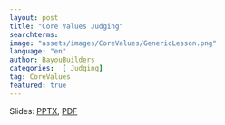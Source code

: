 ```yaml
---
layout: post
title: "Core Values Judging"
searchterms:
image: "assets/images/CoreValues/GenericLesson.png"
language: "en"
author: BayouBuilders
categories:  [ Judging]
tag: CoreValues
featured: true
---
```

Slides:
 <a href="/translations/en-us/CoreValues/CVJudging.pptx">PPTX</a>,
 <a href="/translations/en-us/CoreValues/CVJudging.pdf">PDF</a>
 
